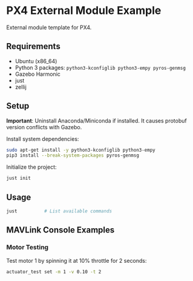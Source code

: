 # PX4 External Module Example

External module template for PX4.

## Requirements

- Ubuntu (x86_64)
- Python 3 packages: `python3-kconfiglib python3-empy pyros-genmsg`
- Gazebo Harmonic
- just
- zellij

## Setup

**Important**: Uninstall Anaconda/Miniconda if installed. It causes protobuf version conflicts with Gazebo.

Install system dependencies:
```bash
sudo apt-get install -y python3-kconfiglib python3-empy
pip3 install --break-system-packages pyros-genmsg
```

Initialize the project:
```bash
just init
```

## Usage

```bash
just          # List available commands
```

## MAVLink Console Examples

### Motor Testing

Test motor 1 by spinning it at 10% throttle for 2 seconds:

```bash
actuator_test set -m 1 -v 0.10 -t 2
```
